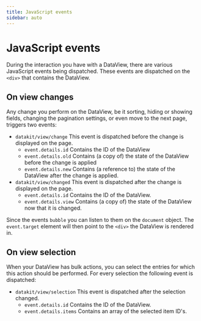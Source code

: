 ```yaml
---
title: JavaScript events
sidebar: auto
---
```


# JavaScript events

During the interaction you have with a DataView, there are various JavaScript events being dispatched. These events are
dispatched on the `<div>` that contains the DataView.

## On view changes

Any change you perform on the DataView, be it sorting, hiding or showing fields, changing the pagination settings, or
even move to the next page, triggers two events:

- `datakit/view/change` This event is dispatched before the change is displayed on the page.
    - `event.details.id` Contains the ID of the DataView
    - `event.details.old` Contains (a copy of) the state of the DataView before the change is applied
    - `event.details.new` Contains (a reference to) the state of the DataView after the change is applied.
- `datakit/view/changed` This event is dispatched after the change is displayed on the page.
    - `event.details.id` Contains the ID of the DataView.
    - `event.details.view` Contains (a copy of) the state of the DataView now that it is changed.

Since the events `bubble` you can listen to them on the `document` object. The `event.target` element will then point
to the `<div>` the DataView is rendered in.

## On view selection

When your DataView has bulk actions, you can select the entries for which this action should be performed. For every
selection the following event is dispatched:

- `datakit/view/selection` This event is dispatched after the selection changed.
  - `event.details.id` Contains the ID of the DataView.
  - `event.details.items` Contains an array of the selected item ID's.
